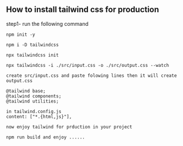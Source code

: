 ## How to install tailwind css for production

step1- run the following command

``` npm init -y  ```

```npm i -D tailwindcss ```

```npx tailwindcss init ```

```npx tailwindcss -i ./src/input.css -o ./src/output.css --watch```

```create src/input.css and paste folowing lines then it will create output.css```

```
@tailwind base;
@tailwind components;
@tailwind utilities;
```

```
in tailwind.config.js
content: ["*.{html,js}"],
```

```now enjoy tailwind for prduction in your project```

```  "build":"npx tailwindcss -i ./src/input.css -o ./src/output.css --watch"
npm run build and enjoy ......
```